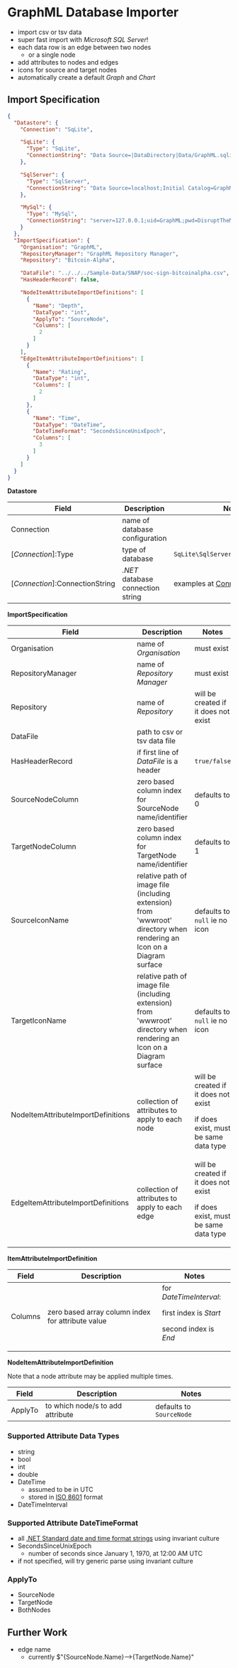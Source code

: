 # GraphML Database Importer
* import csv or tsv data
* super fast import with _Microsoft SQL Server_!
* each data row is an edge between two nodes
  * or a single node
* add attributes to nodes and edges
* icons for source and target nodes
* automatically create a default _Graph_ and _Chart_

## Import Specification

```json
{
  "Datastore": {
    "Connection": "SqLite",

    "SqLite": {
      "Type": "SqLite",
      "ConnectionString": "Data Source=|DataDirectory|Data/GraphML.sqlite3;"
    },

    "SqlServer": {
      "Type": "SqlServer",
      "ConnectionString": "Data Source=localhost;Initial Catalog=GraphML;Integrated Security=True;MultipleActiveResultSets=True;"
    },

    "MySql": {
      "Type": "MySql",
      "ConnectionString": "server=127.0.0.1;uid=GraphML;pwd=DisruptTheMarket;database=GraphML;SslMode=none"
    }
  },
  "ImportSpecification": {
    "Organisation": "GraphML",
    "RepositoryManager": "GraphML Repository Manager",
    "Repository": "Bitcoin-Alpha",

    "DataFile": "../../../Sample-Data/SNAP/soc-sign-bitcoinalpha.csv",
    "HasHeaderRecord": false,

    "NodeItemAttributeImportDefinitions": [
      {
        "Name": "Depth",
        "DataType": "int",
        "ApplyTo": "SourceNode",
        "Columns": [
          2
        ]
      }
    ],
    "EdgeItemAttributeImportDefinitions": [
      {
        "Name": "Rating",
        "DataType": "int",
        "Columns": [
          2
        ]
      },
      {
        "Name": "Time",
        "DataType": "DateTime",
        "DateTimeFormat": "SecondsSinceUnixEpoch",
        "Columns": [
          3
        ]
      }
    ]
  }
}
```

**Datastore**

| Field | Description | Notes |
|-------|-------------|-------|
| Connection | name of database configuration |  |
| [_Connection_]:Type | type of database | `SqLite\SqlServer\MySql\PostgreSql` |
| [_Connection_]:ConnectionString | _.NET_ database connection string | examples at [ConnectonStrings.com](https://www.connectionstrings.com/) |

**ImportSpecification**

| Field | Description | Notes |
|-------|-------------|-------|
| Organisation | name of _Organisation_ | must exist |
| RepositoryManager | name of _Repository Manager_ | must exist |
| Repository | name of _Repository_ | will be created if it does not exist |
| DataFile | path to csv or tsv data file |  |
| HasHeaderRecord | if first line of _DataFile_ is a header | `true/false` |
| SourceNodeColumn | zero based column index for SourceNode name/identifier | defaults to 0 |
| TargetNodeColumn | zero based column index for TargetNode name/identifier | defaults to 1 |
| SourceIconName | relative path of image file (including extension) from 'wwwroot' directory when rendering an Icon on a Diagram surface | defaults to `null` ie no icon |
| TargetIconName | relative path of image file (including extension) from 'wwwroot' directory when rendering an Icon on a Diagram surface | defaults to `null` ie no icon |
| NodeItemAttributeImportDefinitions | collection of attributes to apply to each node | will be created if it does not exist<p/>if does exist, must be same data type |
| EdgeItemAttributeImportDefinitions | collection of attributes to apply to each edge | will be created if it does not exist<p/>if does exist, must be same data type |

**ItemAttributeImportDefinition**

| Field   | Description | Notes |
|---------|-------------|-------|
| Columns | zero based array column index for attribute value | for _DateTimeInterval_:<p/>first index is _Start_<p/>second index is _End_ |

**NodeItemAttributeImportDefinition**

Note that a node attribute may be applied multiple times.

| Field | Description | Notes |
|-------|-------------|-------|
| ApplyTo | to which node/s to add attribute | defaults to `SourceNode` |

### Supported Attribute Data Types
* string
* bool
* int
* double
* DateTime
  * assumed to be in UTC
  * stored in [ISO 8601](http://en.wikipedia.org/wiki/ISO_8601) format
* DateTimeInterval
  
### Supported Attribute DateTimeFormat
* all [.NET Standard date and time format strings](https://docs.microsoft.com/en-us/dotnet/standard/base-types/standard-date-and-time-format-strings) using invariant culture
* SecondsSinceUnixEpoch
  * number of seconds since January 1, 1970, at 12:00 AM UTC
* if not specified, will try generic parse using invariant culture

### ApplyTo
* SourceNode
* TargetNode
* BothNodes

## Further Work
* edge name
  * currently $"{SourceNode.Name}-->{TargetNode.Name}"
